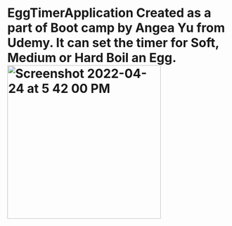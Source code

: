 # EggTimerApplication Created as a part of Boot camp by Angea Yu from Udemy. It can set the timer for Soft, Medium or Hard Boil an Egg. <img width="349" alt="Screenshot 2022-04-24 at 5 42 00 PM" src="https://user-images.githubusercontent.com/98539479/164975872-7f4507f3-27b7-4480-880d-e926b6cc78be.png">
